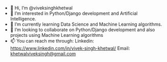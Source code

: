 - 👋 Hi, I’m @viveksinghkhetwal
- 👀 I’m interested in Python/Django development and Artificial Intelligence.
- 🌱 I’m currently learning Data Science and Machine Learning algorithms.
- 💞️ I’m looking to collaborate on Python/Django development and also projects using Machine Learning algorithms
- 📫 You can reach me through:
      Linkedin: https://www.linkedin.com/in/vivek-singh-khetwal/
      Email: khetwalviveksingh@gmail.com

<!---
viveksinghkhetwal/viveksinghkhetwal is a ✨ special ✨ repository because its `README.md` (this file) appears on your GitHub profile.
You can click the Preview link to take a look at your changes.
--->
